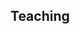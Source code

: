 ## Teaching

<!---<iframe src="https://drive.google.com/file/d/19brn9J8vws0Az5qpR-q8xS5QWk8rXn53/preview" width="640" height="480" allow="autoplay"></iframe>--->
